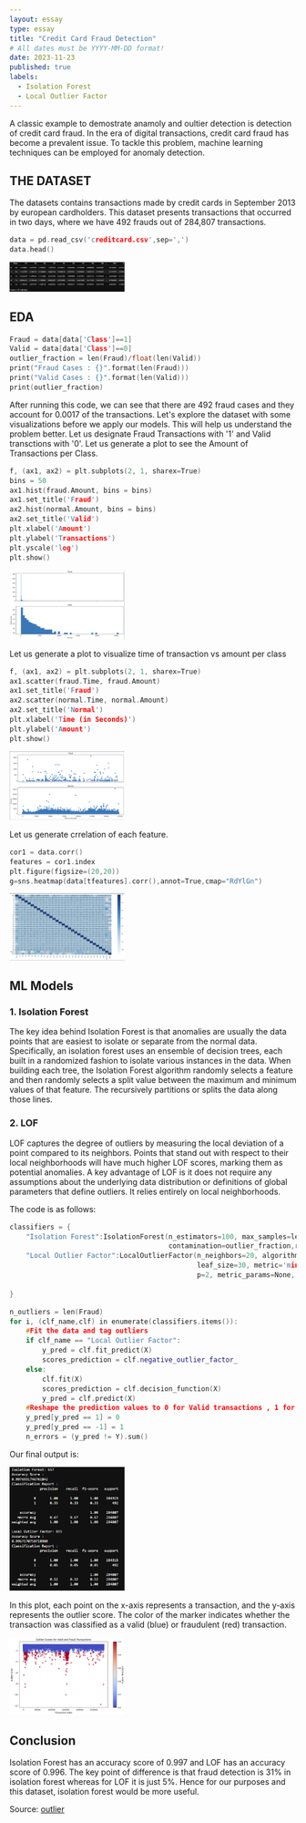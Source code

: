 ```yaml
---
layout: essay
type: essay
title: "Credit Card Fraud Detection"
# All dates must be YYYY-MM-DD format!
date: 2023-11-23
published: true
labels:
  - Isolation Forest
  - Local Outlier Factor
---
```


A classic example to demostrate anamoly and oultier detection is detection of credit card fraud. In the era of digital transactions, credit card fraud has become a prevalent issue. To tackle this problem, machine learning techniques can be employed for anomaly detection.

## THE DATASET

The datasets contains transactions made by credit cards in September 2013 by european cardholders. This dataset presents transactions that occurred in two days, where we have 492 frauds out of 284,807 transactions.  

```cpp
data = pd.read_csv('creditcard.csv',sep=',')
data.head()
```
<img class="img-fluid" src="../img/outlier/otl_dataset.png" width= "40%" >

## EDA
```cpp
Fraud = data[data['Class']==1]
Valid = data[data['Class']==0]
outlier_fraction = len(Fraud)/float(len(Valid))
print("Fraud Cases : {}".format(len(Fraud)))
print("Valid Cases : {}".format(len(Valid)))
print(outlier_fraction)
```
After running this code, we can see that there are 492 fraud cases and they account for 0.0017 of the transactions.
Let's explore the dataset with some visualizations before we apply our models. This will help us understand the problem better. Let us designate Fraud Transactions with '1' and Valid transctions with '0'.
Let us generate a plot to see the Amount of Transactions per Class.
```cpp
f, (ax1, ax2) = plt.subplots(2, 1, sharex=True)
bins = 50
ax1.hist(fraud.Amount, bins = bins)
ax1.set_title('Fraud')
ax2.hist(normal.Amount, bins = bins)
ax2.set_title('Valid')
plt.xlabel('Amount')
plt.ylabel('Transactions')
plt.yscale('log')
plt.show()
```
<img class="img-fluid" src="../img/outlier/otl_plot1.png" width= "40%" >

Let us generate a plot to visualize time of transaction vs amount per class
```cpp
f, (ax1, ax2) = plt.subplots(2, 1, sharex=True)
ax1.scatter(fraud.Time, fraud.Amount)
ax1.set_title('Fraud')
ax2.scatter(normal.Time, normal.Amount)
ax2.set_title('Normal')
plt.xlabel('Time (in Seconds)')
plt.ylabel('Amount')
plt.show()
```
<img class="img-fluid" src="../img/outlier/otl_plot2.png" width= "40%" >

Let us generate crrelation of each feature.
```cpp
cor1 = data.corr()
features = cor1.index
plt.figure(figsize=(20,20))
g=sns.heatmap(data[tfeatures].corr(),annot=True,cmap="RdYlGn")
```
<img class="img-fluid" src="../img/outlier/otl_heatmap.png" width= "40%" >

## ML Models
### 1. Isolation Forest
The key idea behind Isolation Forest is that anomalies are usually the data points that are easiest to isolate or separate from the normal data. Specifically, an isolation forest uses an ensemble of decision trees, each built in a randomized fashion to isolate various instances in the data. When building each tree, the Isolation Forest algorithm randomly selects a feature and then randomly selects a split value between the maximum and minimum values of that feature. The recursively partitions or splits the data along those lines. 

### 2. LOF
LOF captures the degree of outliers by measuring the local deviation of a point compared to its neighbors. Points that stand out with respect to their local neighborhoods will have much higher LOF scores, marking them as potential anomalies. A key advantage of LOF is it does not require any assumptions about the underlying data distribution or definitions of global parameters that define outliers. It relies entirely on local neighborhoods.

The code is as follows:
```cpp
classifiers = {
    "Isolation Forest":IsolationForest(n_estimators=100, max_samples=len(X), 
                                       contamination=outlier_fraction,random_state=state, verbose=0),
    "Local Outlier Factor":LocalOutlierFactor(n_neighbors=20, algorithm='auto', 
                                              leaf_size=30, metric='minkowski',
                                              p=2, metric_params=None, contamination=outlier_fraction)
   
}
```
```cpp
n_outliers = len(Fraud)
for i, (clf_name,clf) in enumerate(classifiers.items()):
    #Fit the data and tag outliers
    if clf_name == "Local Outlier Factor":
        y_pred = clf.fit_predict(X)
        scores_prediction = clf.negative_outlier_factor_
    else:    
        clf.fit(X)
        scores_prediction = clf.decision_function(X)
        y_pred = clf.predict(X)
    #Reshape the prediction values to 0 for Valid transactions , 1 for Fraud transactions
    y_pred[y_pred == 1] = 0
    y_pred[y_pred == -1] = 1
    n_errors = (y_pred != Y).sum()
```
Our final output is:

<img class="img-fluid" src="../img/outlier/otl_output.png" width= "40%" >

In this plot, each point on the x-axis represents a transaction, and the y-axis represents the outlier score. The color of the marker indicates whether the transaction was classified as a valid (blue) or fraudulent (red) transaction. 

<img class="img-fluid" src="../img/outlier/otl_final.png" width= "40%" >

## Conclusion 
Isolation Forest has an accuracy score of 0.997 and LOF has an accuracy score of 0.996. The key point of difference is that fraud detection is 31% in isolation forest whereas for LOF it is just 5%. Hence for our purposes and this dataset, isolation forest would be more useful.


Source: <a href="https://github.com/shreyasharathi/shreyasharathi.github.io/blob/main/Notebooks/outlier.ipynb"><i class="large github icon "></i>outlier</a>
